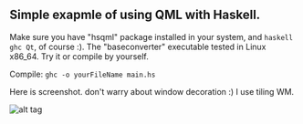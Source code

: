Simple exapmle of using QML with Haskell.
--
Make sure you have "hsqml" package installed in your system, and `haskell ghc Qt`, of course :).
The "baseconverter" executable tested in Linux x86_64. Try it or compile by yourself.

Compile: `ghc -o yourFileName main.hs`



 Here is screenshot. don't warry about window decoration :) I use tiling WM.

![alt tag](https://raw.github.com/Baldmaster/HsQML_baseconverter/master/screenshot.jpg)

